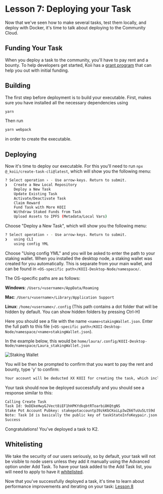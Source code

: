 # Lesson 7: Deploying your Task

Now that we've seen how to make several tasks, test them locally, and deploy with Docker, it's time to talk about deploying to the Community Cloud.

## Funding Your Task

When you deploy a task to the community, you'll have to pay rent and a bounty. To help developers get started, Koii has a [grant program](https://www.koii.network/founders) that can help you out with initial funding.

## Building

The first step before deployment is to build your executable. First, makes sure you have installed all the necessary dependencies using

```sh
yarn
```

Then run

```sh
yarn webpack
```

in order to create the executable.

## Deploying

Now it's time to deploy our executable. For this you'll need to run `npx @_koii/create-task-cli@latest`, which will show you the following menu:

```sh
? Select operation › - Use arrow-keys. Return to submit.
❯   Create a New Local Repository
    Deploy a New Task
    Update Existing Task
    Activate/Deactivate Task
    Claim Reward
    Fund Task with More KOII
    Withdraw Staked Funds from Task
    Upload Assets to IPFS (Metadata/Local Vars)
```

Choose "Deploy a New Task", which will show you the following menu:

```sh
? Select operation › - Use arrow-keys. Return to submit.
❯   using CLI
    using config YML
```

Choose "Using config YML" and you will be asked to enter the path to your staking wallet. When you installed the desktop node, a staking wallet was created for you automatically. This is separate from your main wallet, and can be found in `<OS-specific path>/KOII-Desktop-Node/namespace/`.

The OS-specific paths are as follows:

**Windows**: `/Users/<username>/AppData/Roaming`

**Mac**: `/Users/<username>/Library/Application Support`

**Linux**: `/home/<username>/.config` (This path contains a dot folder that will be hidden by default. You can show hidden folders by pressing Ctrl-H)

Here you should see a file with the name `<name>stakingWallet.json`. Enter the full path to this file (`<OS-specific path>/KOII-Desktop-Node/namespace/<name>stakingWallet.json`).

In the example below, this would be `home/laura/.config/KOII-Desktop-Node/namespace/Laura_stakingWallet.json`

![Staking Wallet](./imgs/staking-wallet.png)

You will be then be prompted to confirm that you want to pay the rent and bounty, type 'y' to confirm:

```sh
Your account will be deducted XX KOII for creating the task, which includes the rent exemption(XX KOII) and bounty amount fees (XX KOII) › (y/N)
```

Your task should now be deployed successfully and you should see a response similar to this:

```sh
Calling Create Task
Task Id: 9oDEkeHwyGJVect8iEF1hHPKYdkqbtRToarbi8KQtgNS
Stake Pot Account Pubkey: stakepotaccountp39zkKbCKoiLp3wZ66TuUu5LtS9d
Note: Task Id is basically the public key of taskStateInfoKeypair.json
Success
```

Congratulations! You've deployed a task to K2.

## Whitelisting

We take the security of our users seriously, so by default, your task will not be visible to node users unless they add it manually using the Advanced option under Add Task. To have your task added to the Add Task list, you will need to apply to have it [whitelisted](https://docs.koii.network/develop/write-a-koii-task/task-development-guide/task-development-flow/whitelist-task).

Now that you've successfully deployed a task, it's time to learn about performance improvements and iterating on your task: [Lesson 8](../Lesson%208/README.md)
